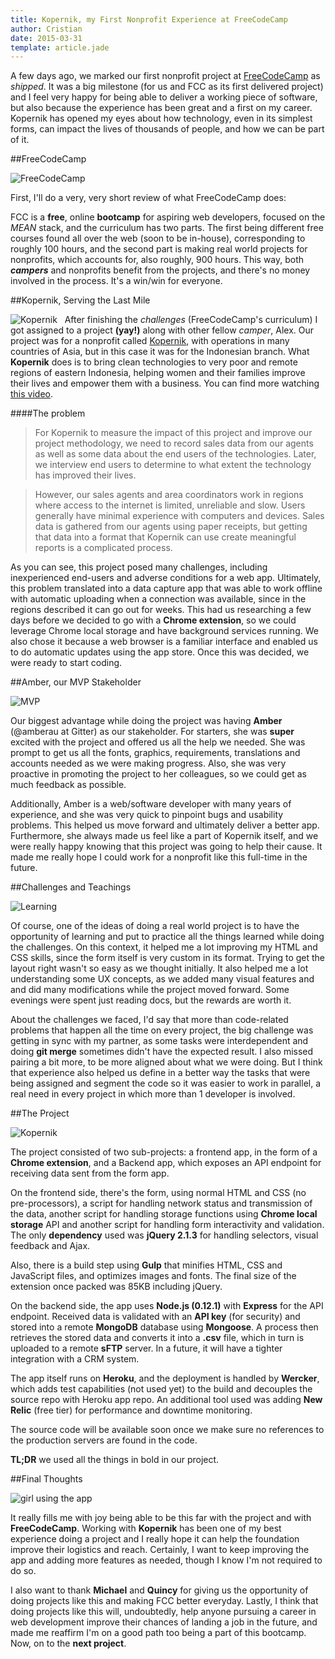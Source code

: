 ```yaml
---
title: Kopernik, my First Nonprofit Experience at FreeCodeCamp
author: Cristian
date: 2015-03-31
template: article.jade
---
```


A few days ago, we marked our first nonprofit project at [FreeCodeCamp](http://www.freecodecamp.com) as *shipped*. It was a big milestone (for us and FCC as its first delivered project) and I feel very happy for being able to deliver a working piece of software, but also because the experience has been great and a first on my career. Kopernik has opened my eyes about how technology, even in its simplest forms, can impact the lives of thousands of people, and how we can be part of it.

##FreeCodeCamp

![FreeCodeCamp](fcc.png)

First, I'll do a very, very short review of what FreeCodeCamp does:

FCC is a **free**, online **bootcamp** for aspiring web developers, focused on the *MEAN* stack, and the curriculum has two parts. The first being different free courses found all over the web (soon to be in-house), corresponding to roughly 100 hours, and the second part is making real world projects for nonprofits, which accounts for, also roughly, 900 hours. This way, both ***campers*** and nonprofits benefit from the projects, and there's no money involved in the process. It's a win/win for everyone.

##Kopernik, Serving the Last Mile

![Kopernik](kopernik.png)
 
After finishing the *challenges* (FreeCodeCamp's curriculum) I got assigned to a project ****(yay!)**** along with other fellow *camper*, Alex. Our project was for a nonprofit called [Kopernik](http://kopernik.info), with operations in many countries of Asia, but in this case it was for the Indonesian branch. What **Kopernik** does is to bring clean technologies to very poor and remote regions of eastern Indonesia, helping women and their families improve their lives and empower them with a business. You can find more watching [this video](https://www.youtube.com/watch?v=1-uLP1iep6E).

####The problem

>For Kopernik to measure the impact of this project and improve our project methodology, we need to record sales data from our agents as well as some data about the end users of the technologies. Later, we interview end users to determine to what extent the technology has improved their lives.

>However, our sales agents and area coordinators work in regions where access to the internet is limited, unreliable and slow. Users generally have minimal experience with computers and devices. Sales data is gathered from our agents using paper receipts, but getting that data into a format that Kopernik can use create meaningful reports is a complicated process.

As you can see, this project posed many challenges, including inexperienced end-users and adverse conditions for a web app. Ultimately, this problem translated into a data capture app that was able to work offline with automatic uploading when a connection was available, since in the regions described it can go out for weeks. This had us researching a few days before we decided to go with a **Chrome extension**, so we could leverage Chrome local storage and have background services running. We also chose it because a web browser is a familiar interface and enabled us to do automatic updates using the app store. Once this was decided, we were ready to start coding.

##Amber, our MVP Stakeholder

![MVP](mvp.gif)

Our biggest advantage while doing the project was having **Amber** (@amberau at Gitter) as our stakeholder. For starters, she was **super** excited with the project and offered us all the help we needed. She was prompt to get us all the fonts, graphics, requirements, translations and accounts needed as we were making progress. Also, she was very proactive in promoting the project to her colleagues, so we could get as much feedback as possible.

Additionally, Amber is a web/software developer with many years of experience, and she was very quick to pinpoint bugs and usability problems. This helped us move forward and ultimately deliver a better app. Furthermore, she always made us feel like a part of Kopernik itself, and we were really happy knowing that this project was going to help their cause. It made me really hope I could work for a nonprofit like this full-time in the future.

##Challenges and Teachings

![Learning](learning.gif)

Of course, one of the ideas of doing a real world project is to have the opportunity of learning and put to practice all the things learned while doing the challenges. On this context, it helped me a lot improving my HTML and CSS skills, since the form itself is very custom in its format. Trying to get the layout right wasn't so easy as we thought initially. It also helped me a lot understanding some UX concepts, as we added many visual features and and did many modifications while the project moved forward. Some evenings were spent just reading docs, but the rewards are worth it.

About the challenges we faced, I'd say that more than code-related problems that happen all the time on every project, the big challenge was getting in sync with my partner, as some tasks were interdependent and doing **git merge** sometimes didn't have the expected result. I also missed pairing a bit more, to be more aligned about what we were doing. But I think that experience also helped us define in a better way the tasks that were being assigned and segment the code so it was easier to work in parallel, a real need in every project in which more than 1 developer is involved.

##The Project

![Kopernik](form.jpg)

The project consisted of two sub-projects: a frontend app, in the form of a **Chrome extension**, and a Backend app, which exposes an API endpoint for receiving data sent from the form app.

On the frontend side, there's the form, using normal HTML and CSS (no pre-processors), a script for handling network status and transmission of the data, another script for handling storage functions using **Chrome local storage** API and another script for handling form interactivity and validation. The only **dependency** used was **jQuery 2.1.3** for handling selectors, visual feedback and Ajax.

Also, there is a build step using **Gulp** that minifies HTML, CSS and JavaScript files, and optimizes images and fonts. The final size of the extension once packed was 85KB including jQuery.

On the backend side, the app uses **Node.js (0.12.1)** with **Express** for the API endpoint. Received data is validated with an **API key** (for security) and stored into a remote **MongoDB** database using **Mongoose**. A process then retrieves the stored data and converts it into a **.csv** file, which in turn is uploaded to a remote **sFTP** server. In a future, it will have a tighter integration with a CRM system.

The app itself runs on **Heroku**, and the deployment is handled by **Wercker**, which adds test capabilities (not used yet) to the build and decouples the source repo with Heroku app repo. An additional tool used was adding **New Relic** (free tier) for performance and downtime monitoring.

The source code will be available soon once we make sure no references to the production servers are found in the code.

**TL;DR** we used all the things in bold in our project.

##Final Thoughts

![girl using the app](using_app.jpg)

It really fills me with joy being able to be this far with the project and with **FreeCodeCamp**. Working with **Kopernik** has been one of my best experience doing a project and I really hope it can help the foundation improve their logistics and reach. Certainly, I want to keep improving the app and adding more features as needed, though I know I'm not required to do so.

I also want to thank **Michael** and **Quincy** for giving us the opportunity of doing projects like this and making FCC better everyday. Lastly, I think that doing projects like this will, undoubtedly, help anyone pursuing a career in web development improve their chances of landing a job in the future, and made me reaffirm I'm on a good path too being a part of this bootcamp. Now, on to the **next project**.

